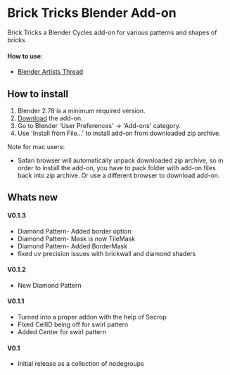Brick Tricks Blender Add-on
========================

Brick Tricks a Blender Cycles add-on for various patterns and shapes of bricks  

#### How to use:
* [Blender Artists Thread]


How to install
--------------------------

1. Blender 2.78 is a minimum required version.
2. [Download][addon] the add-on.
3. Go to Blender 'User Preferences' -> 'Add-ons' category.
4. Use 'Install from File...' to install add-on from downloaded zip archive.

Note for mac users:

* Safari browser will automatically unpack downloaded zip archive, so in order to install the add-on, you have to pack folder with add-on files back into zip archive. Or use a different browser to download add-on.

[addon]: https://github.com/LazyDodo/BrickTricks/archive/master.zip
[Blender Artists Thread]: https://blenderartists.org/forum/showthread.php?417987-Cycles-Brick-Tricks-0-1

Whats new
--------------------------
#### V0.1.3
* Diamond Pattern- Added border option
* Diamond Pattern- Mask is now TileMask
* Diamond Pattern- Added BorderMask
* fixed uv precision issues with brickwall and diamond shaders


#### V0.1.2
* New Diamond Pattern
 
#### V0.1.1 
* Turned into a proper addon with the help of Secrop
* Fixed CellID being off for swirl pattern
* Added Center for swirl pattern

#### V0.1 
* Initial release as a collection of nodegroups 